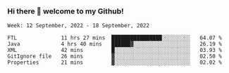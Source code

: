 ### Hi there 👋 welcome to my Github! 

<!--START_SECTION:waka-->
```text
Week: 12 September, 2022 - 18 September, 2022

FTL              11 hrs 27 mins  ████████████████░░░░░░░░░   64.07 % 
Java             4 hrs 40 mins   ██████▓░░░░░░░░░░░░░░░░░░   26.19 % 
XML              42 mins         █░░░░░░░░░░░░░░░░░░░░░░░░   03.93 % 
GitIgnore file   26 mins         ▓░░░░░░░░░░░░░░░░░░░░░░░░   02.50 % 
Properties       21 mins         ▓░░░░░░░░░░░░░░░░░░░░░░░░   02.02 % 
```
<!--END_SECTION:waka-->
